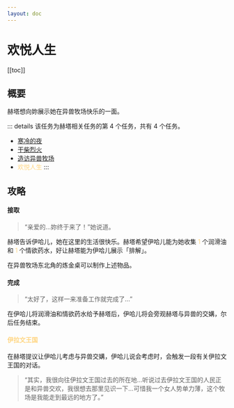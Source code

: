 ```yaml
---
layout: doc
---
```


# 欢悦人生

[[toc]]

## 概要

赫塔想向妳展示她在异兽牧场快乐的一面。

::: details 该任务为赫塔相关任务的第 4 个任务，共有 4 个任务。
- [寒冷的夜](cold-night)
- [干柴烈火](find-guys)
- [造访异兽牧场](visit-ranch)
- <span style="color: #ffd580">欢悦人生</span>
:::

## 攻略

#### 接取

> “亲爱的…妳终于来了！”她说道。

赫塔告诉伊哈儿，她在这里的生活很快乐。赫塔希望伊哈儿能为她收集 <span style="color: #ffd580">1</span> 个润滑油和 <span style="color: #ffd580">1</span> 个情欲药水，好让赫塔能为伊哈儿展示「排解」。

在异兽牧场东北角的炼金桌可以制作上述物品。

#### 完成

> “太好了，这样一来准备工作就完成了…”

在伊哈儿将润滑油和情欲药水给予赫塔后，伊哈儿将会旁观赫塔与异兽的交媾，尔后任务结束。

#### <span style="color: #ffd580">伊拉文王国</span>

在赫塔提议让伊哈儿考虑与异兽交媾，伊哈儿说会考虑时，会触发一段有关伊拉文王国的对话。

> “其实，我很向往伊拉文王国过去的所在地…听说过去伊拉文王国的人民正是和异兽交欢，我很想去那里见识一下…可惜我一个女人势单力薄，这个牧场是我能走到最远的地方了。”
